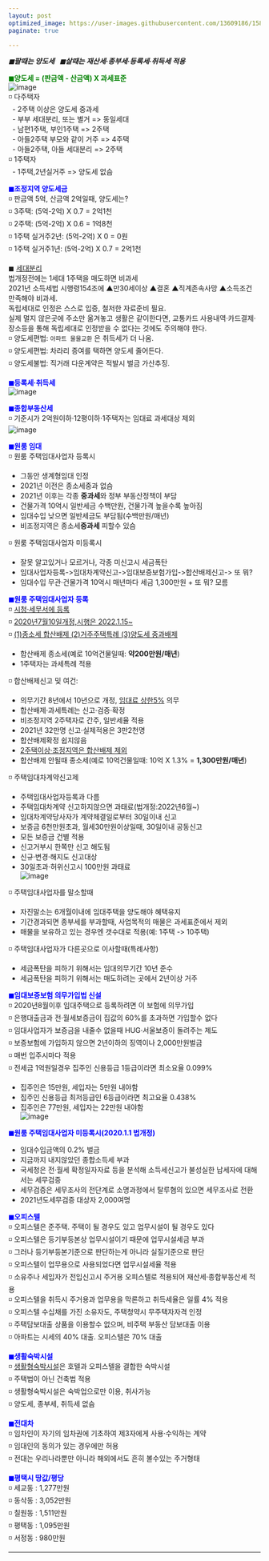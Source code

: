 ```yaml
---
layout: post
optimized_image: https://user-images.githubusercontent.com/13609186/158834851-5c5d7736-001b-448d-8bb6-eb99f2f16233.jpg
paginate: true

---
```

***◼팔때는 양도세 &nbsp;&nbsp;◼살때는 재산세·종부세·등록세·취득세 적용***

<span style="color:green">**◼양도세 = (판금액 - 산금액) X 과세표준**</span><br>
![image](https://thumb.mt.co.kr/06/2021/05/2021051314510663694_1.jpg/dims/optimize/) <br>
◽ 다주택자 <br>
&nbsp; - 2주택 이상은 양도세 중과세 <br>
&nbsp; - 부부 세대분리, 또는 별거 => 동일세대 <br>
&nbsp; - 남편1주택, 부인1주택 => 2주택 <br>
&nbsp; - 아들2주택 부모와 같이 거주 => 4주택 <br>
&nbsp; - 아들2주택, 아들 세대분리 => 2주택 <br>
◽ 1주택자 <br>
&nbsp; - 1주택,2년실거주 => 양도세 없슴<br>

<span style="color:blue">**◼조정지역 양도세금**</span> <br>
◽ 판금액 5억, 산금액 2억일때, 양도세는? <br>
◽ 3주택: (5억-2억) X 0.7 = 2억1천 <br>
◽ 2주택: (5억-2억) X 0.6 = 1억8천 <br>
◽ 1주택 실거주2년: (5억-2억) X 0 =  0원 <br>
◽ 1주택 실거주1년: (5억-2억) X 0.7 = 2억1천 <br>

◼ [세대분리](https://www.mylawstory.com/3475/)<br>
법개정전에는 1세대 1주택을 매도하면 비과세<br>
2021년 소득세법 시행령154조에 ▲만30세이상 ▲결혼 ▲직계존속사망 ▲소득조건 만족해야 비과세.<br>
독립세대로 인정은 스스로 입증, 철저한 자료준비 필요.<br>
실제 멀지 않은곳에 주소만 옮겨놓고 생활은 같이한다면, 교통카드 사용내역·카드결제·장소등을 통해 독립세대로 인정받을 수 없다는 것에도 주의해야 한다.<br>
◽ 양도세편법: `아파트 물물교환` 은 취득세가 더 나옴.<br>
◽ 양도세편법: 차라리 증여를 택하면 양도세 줄어든다.<br>
◽ 양도세불법: 직거래 다운계약은 적발시 벌금 가산추징.<br>

<span style="color:blue">**◼등록세·취득세**</span><br>
![image](https://t1.daumcdn.net/cfile/blog/2211B6395891DCA237)<br>

<span style="color:blue">**◼종합부동산세**</span><br>
◽ 기준시가 2억원이하·12평이하·1주택자는 임대료 과세대상 제외<br>
![image](http://cdn.bizwatch.co.kr/news/photo/2019/01/24/0e367ee0334549d9740249280791160d112724.jpg)<br>

<span style="color:blue">**◼원룸 임대**</span><br>
◽ 원룸 주택임대사업자 등록시<br>
 - 그동안 생계형임대 인정<br>
 - 2021년 이전은 종소세중과 없슴<br>
 - 2021년 이후는 각종 **중과세**와 정부 부동산정책이 부담<br>
 - 건물가격 10억시 일반세금 수백만원, 건물가격 높을수록 높아짐<br>
 - 임대수입 낮으면 일반세금도 부담됨(수백만원/매년) 
 - 비조정지역은 종소세**중과세** 피할수 있슴<br>

◽ 원룸 주택임대사업자 미등록시<br>
 - 잘못 알고있거나 모르거나, 각종 미신고시 세금폭탄<br>
 - 임대사업자등록->임대차계약신고->임대보증보험가입->합산배제신고-> 또 뭐?<br>
 - 임대수입 무관·건물가격 10억시 매년마다 세금 1,300만원 + 또 뭐? 모름<br>

<span style="color:blue">**◼원룸 주택임대사업자 등록**</span><br>
◽ [시청·세무서에 등록](https://easylaw.go.kr/CSP/CnpClsMain.laf?popMenu=ov&csmSeq=864&ccfNo=4&cciNo=1&cnpClsNo=1)<br>
◽ [2020년7월10일개정,시행은 2022.1.15~](https://www.law.go.kr/LSW/LsiJoLinkP.do?docType=&lsNm=%EB%AF%BC%EA%B0%84%EC%9E%84%EB%8C%80%EC%A3%BC%ED%83%9D%EC%97%90+%EA%B4%80%ED%95%9C+%ED%8A%B9%EB%B3%84%EB%B2%95&joNo=&languageType=KO&paras=1#)<br>
◽ [(1)종소세 합산배제 (2)거주주택특례 (3)양도세 중과배제](https://www.yna.co.kr/view/AKR20200914076700002)<br>
 - 합산배제 종소세(예로 10억건물일때: **약200만원/매년**)<br>
 - 1주택자는 과세특례 적용<br>

◽ 합산배제신고 및 여건: <br>
 - 의무기간 8년에서 10년으로 개정, [임대료 상한5%](https://www.mylawstory.com/660/) 의무<br>
 - 합산배제·과세특례는 신고·검증·확정<br>
 - 비조정지역 2주택자로 간주, 일반세율 적용<br>
 - 2021년 32만명 신고·실제적용은 3만2천명<br>
 - 합산배제확정 쉽지않음<br>
 - [2주택이상·조정지역은 합산배제 제외](https://www.yna.co.kr/view/AKR20190916074100002>)<br>
 - 합산배제 안될때 종소세(예로 10억건물일때: 10억 X 1.3% = **1,300만원/매년**)<br>

◽ 주택임대차계약신고제<br>
 - 주택임대사업자등록과 다름<br>
 - 주택임대차계약 신고하지않으면 과태료(법개정:2022년6월~)<br>
 - 임대차계약당사자가 계약체결일로부터 30일이내 신고<br>
 - 보증금 6천만원초과, 월세30만원이상일때, 30일이내 공동신고<br> 
 - 모든 보증금 건별 적용<br> 
 - 신고거부시 한쪽만 신고 해도됨<br>
 - 신규·변경·해지도 신고대상<br>
 - 30일초과·허위신고시 100만원 과태료<br>
![image](https://img1.daumcdn.net/thumb/R1280x0/?scode=mtistory2&fname=https%3A%2F%2Fblog.kakaocdn.net%2Fdn%2FHDmuw%2FbtqEtFXBeN6%2FqoY0kHGZKTBPITFmd3IBD0%2Fimg.png)<br>

◽ 주택임대사업자를 말소할때<br>
 - 자진말소는 6개월이내에 임대주택을 양도해야 혜택유지<br>
 - 기간경과되면 종부세를 부과할때, 사업목적의 매물은 과세표준에서 제외<br>
 - 매물을 보유하고 있는 경우엔 갯수대로 적용(예: 1주택 -> 10주택)<br>

◽ 주택임대사업자가 다른곳으로 이사할때(특례사항)<br>
 - 세금폭탄을 피하기 위해서는 임대의무기간 10년 준수<br>
 - 세금폭탄을 피하기 위해서는 매도하려는 곳에서 2년이상 거주<br>

<span style="color:blue">**◼임대보증보험 의무가입법 신설**</span><br>
◽ 2020년8월이후 임대주택으로 등록하려면 이 보험에 의무가입<br>
◽ 은행대출금과 전·월세보증금이 집값의 60%를 초과하면 가입할수 없다<br>
◽ 임대사업자가 보증금을 내줄수 없을때 HUG·서울보증이 돌려주는 제도<br>
◽ 보증보험에 가입하지 않으면 2년이하의 징역이나 2,000만원벌금<br>
◽ 매번 입주시마다 적용<br>
◽ 전세금 1억원일경우 집주인 신용등급 1등급이라면 최소요율 0.099%<br>
 - 집주인은 15만원, 세입자는 5만원 내야함<br>
 - 집주인 신용등급 최저등급인 6등급이라면 최고요율 0.438%<br>
 - 집주인은 77만원, 세입자는 22만원 내야함<br>
![image](https://img.hankyung.com/photo/202008/01.23519684.1.jpg) <br>

<span style="color:blue">**◼원룸 주택임대사업자 미등록시(2020.1.1 법개정)**</span><br>
 - 임대수입금액의 0.2% 벌금<br>
 - 지금까지 내지않았던 종합소득세 부과<br>
 - 국세청은 전·월세 확정일자자료 등을 분석해 소득세신고가 불성실한 납세자에 대해서는 세무검증<br>
 - 세무검증은 세무조사의 전단계로 소명과정에서 탈루혐의 있으면 세무조사로 전환<br>
 - 2021년도세무검증 대상자 2,000여명<br>

<span style="color:blue">**◼오피스텔**</span><br>
◽ 오피스텔은 준주택. 주택이 될 경우도 있고 업무시설이 될 경우도 있다<br>
◽ 오피스텔은 등기부등본상 업무시설이기 때문에 업무시설세금 부과<br>
◽ 그러나 등기부등본기준으로 판단하는게 아니라 실질기준으로 판단<br>
◽ 오피스텔이 업무용으로 사용되었다면 업무시설세율 적용<br>
◽ 소유주나 세입자가 전입신고시 주거용 오피스텔로 적용되어 재산세·종합부동산세 적용<br>
◽ 오피스텔을 취득시 주거용과 업무용을 막론하고 취득세율은 일률 4% 적용<br>
◽ 오피스텔 수십채를 가진 소유자도, 주택청약시 무주택자자격 인정<br>
◽ 주택담보대출 상품을 이용할수 없으며, 비주택 부동산 담보대출 이용<br>
◽ 아파트는 시세의 40% 대출. 오피스텔은 70% 대출<br>

<span style="color:blue">**◼생활숙박시설**</span><br>
◽ [생활형숙박시설](https://www.bizhankook.com/bk/article/22709)은 호텔과 오피스텔을 결합한 숙박시설<br>
◽ 주택법이 아닌 건축법 적용<br>
◽ 생활형숙박시설은 숙박업으로만 이용, 취사가능<br>
◽ 양도세, 종부세, 취득세 없슴<br>

<span style="color:blue">**◼전대차**</span><br>
◽ 임차인이 자기의 임차권에 기초하여 제3자에게 사용·수익하는 계약<br>
◽ 임대인의 동의가 있는 경우에만 허용<br>
◽ 전대는 우리나라뿐만 아니라 해외에서도 흔히 볼수있는 주거형태<br>

<span style="color:blue">**◼평택시 땅값/평당**</span><br>
◽ 세교동 : 1,277만원<br>
◽ 동삭동 : 3,052만원<br>
◽ 칠원동 : 1,511만원<br>
◽ 평택동 : 1,095만원<br>
◽ 서정동 : 980만원<br>


---
